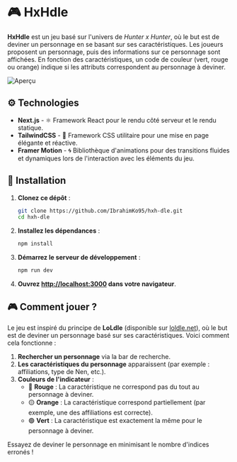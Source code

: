 # 🎮 HxHdle

**HxHdle** est un jeu basé sur l'univers de *Hunter x Hunter*, où le but est de deviner un personnage en se basant sur ses caractéristiques. Les joueurs proposent un personnage, puis des informations sur ce personnage sont affichées. En fonction des caractéristiques, un code de couleur (vert, rouge ou orange) indique si les attributs correspondent au personnage à deviner.

![Aperçu](https://github.com/IbrahimKo95/hxh-dle/blob/main/screenshots/Screenshot.png?raw=true)

## ⚙️ Technologies

- **Next.js** - ⚛️ Framework React pour le rendu côté serveur et le rendu statique.
- **TailwindCSS** - 🎨 Framework CSS utilitaire pour une mise en page élégante et réactive.
- **Framer Motion** - 🌀 Bibliothèque d'animations pour des transitions fluides et dynamiques lors de l'interaction avec les éléments du jeu.

## 🚀 Installation

1. **Clonez ce dépôt** :

   ```bash
   git clone https://github.com/IbrahimKo95/hxh-dle.git
   cd hxh-dle
    ```
2. **Installez les dépendances** :

   ```bash
   npm install
   ```
3. **Démarrez le serveur de développement** :

   ```bash
   npm run dev
   ```
4. **Ouvrez [http://localhost:3000](http://localhost:3000) dans votre navigateur**.
## 🎮 Comment jouer ?

Le jeu est inspiré du principe de **LoLdle** (disponible sur [loldle.net](https://loldle.net/)), où le but est de deviner un personnage basé sur ses caractéristiques. Voici comment cela fonctionne :

1. **Rechercher un personnage** via la bar de recherche.
2. **Les caractéristiques du personnage** apparaissent (par exemple : affiliations, type de Nen, etc.).
3. **Couleurs de l'indicateur** :
    - 🔴 **Rouge** : La caractéristique ne correspond pas du tout au personnage à deviner.
    - 🟡 **Orange** : La caractéristique correspond partiellement (par exemple, une des affiliations est correcte).
    - 🟢 **Vert** : La caractéristique est exactement la même pour le personnage à deviner.

Essayez de deviner le personnage en minimisant le nombre d'indices erronés !
